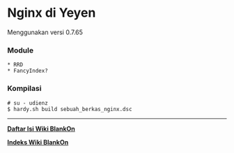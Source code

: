 # Nginx di Yeyen

Menggunakan versi 0.7.65
### Module
    * RRD
    * FancyIndex?
### Kompilasi

```
# su - udienz
$ hardy.sh build sebuah_berkas_nginx.dsc
```
 
---
[**Daftar Isi Wiki BlankOn**](/wiki/DaftarIsi/index.html)
 
[**Indeks Wiki BlankOn**](/wiki/Indeks.html)
